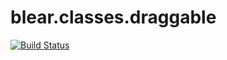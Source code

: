 # blear.classes.draggable

[![Build Status][travis-img]][travis-url] 

[travis-img]: https://travis-ci.org/blearjs/blear.classes.draggable.svg?branch=master
[travis-url]: https://travis-ci.org/blearjs/blear.classes.draggable


